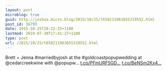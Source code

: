 ```yaml
---
layout: post
microblog: true
guid: http://joshua.micro.blog/2015/10/25/t658211963655319552.html
post_id: 36793
date: 2015-10-25T20:22:15+1100
lastmod: 2019-07-30T17:41:27+1100
type: post
url: /2015/10/25/t658211963655319552.html
---
```

Brett + Jenna #marriedbyjosh at the #goldcoastpopupwedding at @cedarcreekwine with @popupw… [t.co/PFmURF5GD...](https://t.co/PFmURF5GDS) [t.co/BeNSm2Kx4...](https://t.co/BeNSm2Kx48)
